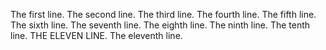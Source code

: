 The first line.
The second line.
The third line.
The fourth line.
The fifth line.
The sixth line.
The seventh line.
The eighth line.
The ninth line.
The tenth line.
THE ELEVEN LINE.
The eleventh line.
